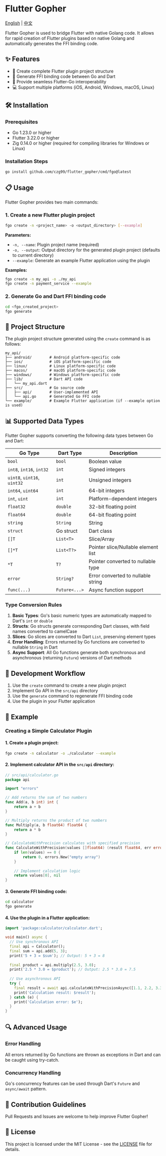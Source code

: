 # Flutter Gopher

[English](https://github.com/czg99/flutter_gopher/blob/main/README.md) | [中文](https://github.com/czg99/flutter_gopher/blob/main/README_zh.md)

Flutter Gopher is used to bridge Flutter with native Golang code. It allows for rapid creation of Flutter plugins based on native Golang and automatically generates the FFI binding code.

## ✨ Features

- 🔄 Create complete Flutter plugin project structure
- 🔌 Generate FFI binding code between Go and Dart
- 🚀 Provide seamless Flutter-Go interoperability
- 💻 Support multiple platforms (iOS, Android, Windows, macOS, Linux)

## 🛠️ Installation

### Prerequisites

- Go 1.23.0 or higher
- Flutter 3.22.0 or higher
- Zig 0.14.0 or higher (required for compiling libraries for Windows or Linux)

### Installation Steps

```bash
go install github.com/czg99/flutter_gopher/cmd/fgo@latest
```

## 📋 Usage

Flutter Gopher provides two main commands:

### 1. Create a new Flutter plugin project

```bash
fgo create -n <project_name> -o <output_directory> [--example]
```

**Parameters:**
- `-n, --name`: Plugin project name (required)
- `-o, --output`: Output directory for the generated plugin project (defaults to current directory)
- `--example`: Generate an example Flutter application using the plugin

**Examples:**
```bash
fgo create -n my_api -o ./my_api
fgo create -n payment_service --example
```

### 2. Generate Go and Dart FFI binding code

```bash
cd <fgo_created_project>
fgo generate
```

## 📁 Project Structure

The plugin project structure generated using the `create` command is as follows:

```
my_api/
├── android/        # Android platform-specific code
├── ios/            # iOS platform-specific code
├── linux/          # Linux platform-specific code
├── macos/          # macOS platform-specific code
├── windows/        # Windows platform-specific code
├── lib/            # Dart API code
│   └── my_api.dart
├── src/            # Go source code
│   ├── api/        # User-implemented API
│   └── api.go      # Generated Go FFI code
└── example/        # Example Flutter application (if --example option is used)
```

## 📊 Supported Data Types

Flutter Gopher supports converting the following data types between Go and Dart:

| Go Type | Dart Type | Description |
|---------|-----------|-------------|
| `bool` | `bool` | Boolean value |
| `int8`, `int16`, `int32` | `int` | Signed integers |
| `uint8`, `uint16`, `uint32` | `int` | Unsigned integers |
| `int64`, `uint64` | `int` | 64-bit integers |
| `int`, `uint` | `int` | Platform-dependent integers |
| `float32` | `double` | 32-bit floating point |
| `float64` | `double` | 64-bit floating point |
| `string` | `String` | String |
| `struct` | Go struct | Dart class |
| `[]T` | `List<T>` | Slice/Array |
| `[]*T` | `List<T?>` | Pointer slice/Nullable element list |
| `*T` | `T?` | Pointer converted to nullable type |
| `error` | `String?` | Error converted to nullable string |
| `func(...)` | `Future<...>` | Async function support |

### Type Conversion Rules

1. **Basic Types**: Go's basic numeric types are automatically mapped to Dart's `int` or `double`
2. **Structs**: Go structs generate corresponding Dart classes, with field names converted to camelCase
3. **Slices**: Go slices are converted to Dart `List`, preserving element types
4. **Error Handling**: Errors returned by Go functions are converted to nullable `String` in Dart
5. **Async Support**: All Go functions generate both synchronous and asynchronous (returning `Future`) versions of Dart methods

## 🔄 Development Workflow

1. Use the `create` command to create a new plugin project
2. Implement Go API in the `src/api` directory
3. Use the `generate` command to regenerate FFI binding code
4. Use the plugin in your Flutter application

## 🌟 Example

### Creating a Simple Calculator Plugin

#### 1. Create a plugin project:

```bash
fgo create -n calculator -o ./calculator --example
```

#### 2. Implement calculator API in the `src/api` directory:

```go
// src/api/calculator.go
package api

import "errors"

// Add returns the sum of two numbers
func Add(a, b int) int {
    return a + b
}

// Multiply returns the product of two numbers
func Multiply(a, b float64) float64 {
    return a * b
}

// CalculateWithPrecision calculates with specified precision
func CalculateWithPrecision(values []float64) (result float64, err error) {
    if len(values) == 0 {
        return 0, errors.New("empty array")
    }
    
    // Implement calculation logic
    return values[0], nil
}
```

#### 3. Generate FFI binding code:

```bash
cd calculator
fgo generate
```

#### 4. Use the plugin in a Flutter application:

```dart
import 'package:calculator/calculator.dart';

void main() async {
  // Use synchronous API
  final api = Calculator();
  final sum = api.add(5, 3);
  print('5 + 3 = $sum'); // Output: 5 + 3 = 8
  
  final product = api.multiply(2.5, 3.0);
  print('2.5 * 3.0 = $product'); // Output: 2.5 * 3.0 = 7.5
  
  // Use asynchronous API
  try {
    final result = await api.calculateWithPrecisionAsync([1.1, 2.2, 3.3]);
    print('Calculation result: $result');
  } catch (e) {
    print('Calculation error: $e');
  }
}
```

## 🔍 Advanced Usage

### Error Handling

All errors returned by Go functions are thrown as exceptions in Dart and can be caught using try-catch.

### Concurrency Handling

Go's concurrency features can be used through Dart's `Future` and `async/await` pattern.

## 📝 Contribution Guidelines

Pull Requests and Issues are welcome to help improve Flutter Gopher!

## 📄 License

This project is licensed under the MIT License - see the [LICENSE](LICENSE) file for details.